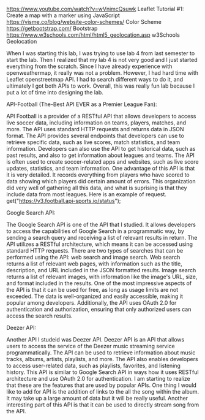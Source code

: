 https://www.youtube.com/watch?v=wVnimcQsuwk
Leaflet Tutorial #1: Create a map with a marker using JavaScript
https://visme.co/blog/website-color-schemes/
Color Scheme
https://getbootstrap.com/
Bootstrap
https://www.w3schools.com/html/html5_geolocation.asp
w3Schools Geolocation

When I was starting this lab, I was trying to use lab 4 from last semester to start the lab. Then I realized that my lab 4 is not very good and I just started everything from the scratch. Since I have already experience with openweathermap, it really was not a problem. However, I had hard time with Leaflet openstreetmap API. I had to search different ways to do it, and ultimately I got both APIs to work. Overall, this was really fun lab because I put a lot of time into designing the lab. 

API-Football (The-Best API EVER as a Premier League Fan):

API Football is a provider of a RESTful API that allows developers to access live soccer data, including information on teams, players, matches, and more. The API uses standard HTTP requests and returns data in JSON format. The API provides several endpoints that developers can use to retrieve specific data, such as live scores, match statistics, and team information. Developers can also use the API to get historical data, such as past results, and also to get information about leagues and teams. The API is often used to create soccer-related apps and websites, such as live score updates, statistics, and team information. One advantage of this API is that it is very detailed. It records everything from players who have scored to data showing which players did certain amount of errors. This organization did very well of gathering all this data, and what is suprising is that they include data from most leagues. Here is an example of request. get("https://v3.football.api-sports.io/status");


Google Search API:

The Google Search API is one of the API that I studied. It allows developers to access the capabilities of Google Search in a programmatic way, by sending a search query and receiving a list of relevant results in return. The API utilizes a RESTful architecture, which means it can be accessed using standard HTTP requests. There are two types of searches that can be performed using the API: web search and image search. Web search returns a list of relevant web pages, with information such as the title, description, and URL included in the JSON formatted results. Image search returns a list of relevant images, with information like the image's URL, size, and format included in the results. One of the most impressive aspects of the API is that it can be used for free, as long as usage limits are not exceeded. The data is well-organized and easily accessible, making it popular among developers. Additionally, the API uses OAuth 2.0 for authentication and authorization, ensuring that only authorized users can access the search results.

Deezer API:

Another API I studeid was Deezer API. Deezer API is an API that allows users to access the service of the Deezer music streaming service programmatically. The API can be used to retrieve information about music tracks, albums, artists, playlists, and more. The API also enables developers to access user-related data, such as playlists, favorites, and listening history. This API is similar to Google Search API in ways how it uses RESTful architecture and use OAuth 2.0 for authentication. I am starting to realize that these are the features that are used by popular APIs. One thing I would like to add for API is the addition of links to the all the song within the album. It may take up a large amount of data but it will be really useful. Another interesting part of this API is that it can be used to directly stream song from the API. 
